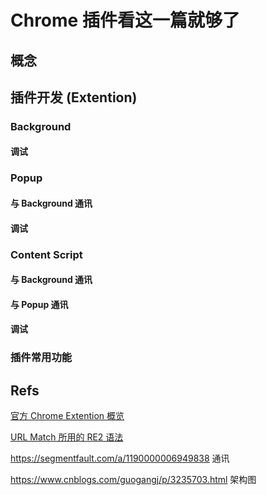 # Chrome 插件看这一篇就够了

## 概念

## 插件开发 (Extention)

### Background
#### 调试

### Popup
#### 与 Background 通讯
#### 调试

### Content Script
#### 与 Background 通讯
#### 与 Popup 通讯
#### 调试

### 插件常用功能

## Refs

[官方 Chrome Extention 概览](https://developer.chrome.com/extensions/overview)

[URL Match 所用的 RE2 语法](https://github.com/google/re2/wiki/Syntax)



https://segmentfault.com/a/1190000006949838  通讯

https://www.cnblogs.com/guogangj/p/3235703.html   架构图